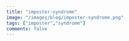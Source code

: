 ```yaml
---
title: "imposter-syndrome"
image: "/images/blog/imposter-syndrome.png"
tags: ["imposter","syndrome"]
comments: false
---
```

